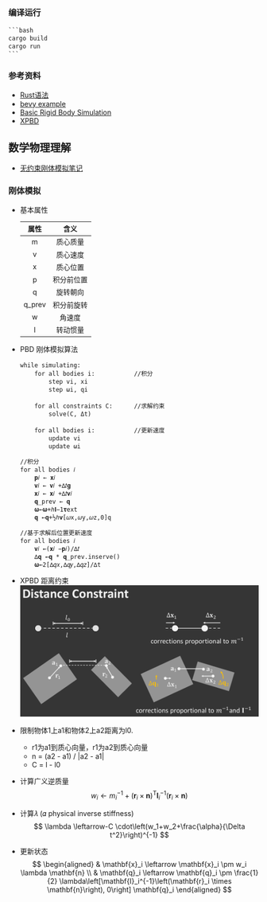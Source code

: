 ### 编译运行
    ```bash
    cargo build
    cargo run
    ```
### 参考资料
- [Rust语法](https://course.rs/basic/intro.html)
- [bevy example](https://bevyengine.org/examples/)
- [Basic Rigid Body Simulation](!https://matthias-research.github.io/pages/tenMinutePhysics/09-xpbd.pdf)
- [XPBD](!https://matthias-research.github.io/pages/tenMinutePhysics/09-xpbd.pdf)
## 数学物理理解
- [无约束刚体模拟笔记](https://www.cnblogs.com/scyrc/p/16776824.html)
### 刚体模拟
- 基本属性

    |   属性   |  含义   |
    |:------:|:-----:|
    |   m    | 质心质量  |
    |   v    | 质心速度  |
    |   x    | 质心位置  |
    |   p    | 积分前位置 |
    |   q    | 旋转朝向  |
    | q_prev | 积分前旋转 |
    |   w    |  角速度  |
    |   I    | 转动惯量  |

- PBD 刚体模拟算法
    ```pseudocode
    while simulating:
        for all bodies i:           //积分
            step vi, xi
            step ωi, qi
        
        for all constraints C:      //求解约束
            solve(C, Δt)
    
        for all bodies i:           //更新速度
            update vi
            update ωi
    ```

    ```pseudocode
    //积分
    for all bodies 𝑖
        𝐩𝑖 ← 𝐱𝑖
        𝐯𝑖 ← 𝐯𝑖 +∆𝑡𝐠
        𝐱𝑖 ← 𝐱𝑖 +∆𝑡𝐯𝑖
        𝐪_prev ← 𝐪
        𝛚←𝛚+ℎ𝐈−1𝛕ext
        𝐪 ←𝐪+½ℎ𝐯[𝜔x,𝜔y,𝜔z,0]q
    ```
  
    ```pseudocode
    //基于求解后位置更新速度
    for all bodies 𝑖
        𝐯𝑖 ←(𝐱𝑖 −𝐩𝑖)/∆𝑡
        ∆𝐪 ←𝐪 * 𝐪_prev.inserve()
        𝛚←2[∆𝑞𝑥,∆𝑞𝑦,∆𝑞𝑧]/∆t
    ```
- XPBD 距离约束
![img.png](assets/img/img.png)
- 限制物体1上a1和物体2上a2距离为l0.
  - r1为a1到质心向量，r1为a2到质心向量
  - n = (a2 - a1) / |a2 - a1|
  - C = l - l0

- 计算广义逆质量
$$
w_i \leftarrow m_i^{-1}+\left(\mathbf{r}_i \times \mathbf{n}\right)^{\mathrm{T}} \mathbf{I}_i^{-1}\left(\mathbf{r}_i \times \mathbf{n}\right)
$$

- 计算𝜆  (𝛼 physical inverse stiffness)
$$
\lambda \leftarrow-C \cdot\left(w_1+w_2+\frac{\alpha}{\Delta t^2}\right)^{-1}
$$
- 更新状态
  $$
  \begin{aligned}
  & \mathbf{x}_i \leftarrow \mathbf{x}_i \pm w_i \lambda \mathbf{n} \\
  & \mathbf{q}_i \leftarrow \mathbf{q}_i \pm \frac{1}{2} \lambda\left[\mathbf{I}_i^{-1}\left(\mathbf{r}_i \times \mathbf{n}\right), 0\right] \mathbf{q}_i
  \end{aligned}
  $$
